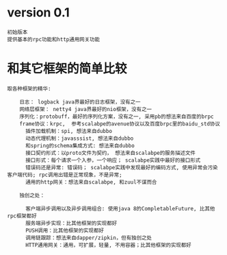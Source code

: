 
# version 0.1

    初始版本
    提供基本的rpc功能和http通用网关功能
    
# 和其它框架的简单比较

    取各种框架的精华:

    	日志： logback java界最好的日志框架，没有之一
    	网络层框架： netty4 java界最好的nio框架，没有之一
    	序列化：protobuff，最好的序列化方案，没有之一, 采用pb的想法来自百度的brpc
    	frame协议：krpc,  参考scalabpe的avenue协议以及百度brpc里的baidu_std协议
		  插件加载机制：spi, 想法来自dubbo
		  动态代理机制：javasssist, 想法来自dubbo
		  和spring的schema集成方式: 想法来自dubbo
		  接口契约形式：以proto文件为契约， 想法来自scalabpe的服务描述文件
		  接口形式：每个请求一个入参，一个响应； scalabpe实践中最好的接口形式
		  错误码还是异常: 错误码； scalabpe实践中发现最好的编码方式, 使用异常会污染客户端代码; rpc调用出错是正常现象，不是异常;
		  通用的http网关：想法来自scalabpe, 和zuul不谋而合

		独创之处：
		  
		  客户端异步调用以及异步调用组合: 使用java 8的CompletableFuture, 比其他rpc框架都好
		  服务端异步实现：比其他框架的实现都好
		  PUSH调用：比其他框架的实现都好
		  调用链跟踪：想法来自dapper/zipkin，但有独创之处
		  HTTP通用网关：通用，可扩展，轻量, 不用容器；比其他框架的实现都好
